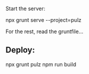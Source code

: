 Start the server:

npx grunt serve --project=pulz

For the rest, read the gruntfile...

Deploy:
-------

npx grunt pulz
npm run build
